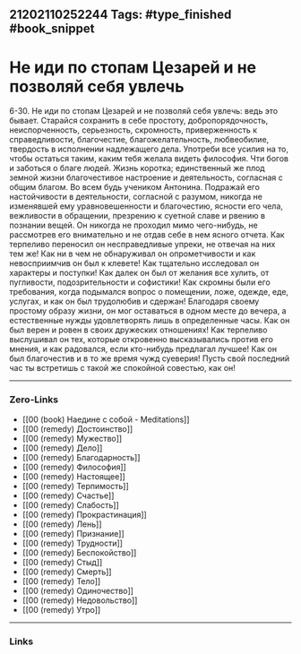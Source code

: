 21202110252244
Tags: #type_finished #book_snippet 
---
# Не иди по стопам Цезарей и не позволяй себя увлечь

 6-30. Не иди по стопам Цезарей и не позволяй себя увлечь: ведь это бывает. Старайся сохранить в себе простоту, добропорядочность, неиспорченность, серьезность, скромность, приверженность к справедливости, благочестие, благожелательность, любвеобилие, твердость в исполнении надлежащего дела. Употреби все усилия на то, чтобы остаться таким, каким тебя желала видеть философия. Чти богов и заботься о благе людей. Жизнь коротка; единственный же плод земной жизни благочестивое настроение и деятельность, согласная с общим благом. Во всем будь учеником Антонина. Подражай его настойчивости в деятельности, согласной с разумом, никогда не изменявшей ему уравновешенности и благочестию, ясности его чела, вежливости в обращении, презрению к суетной славе и рвению в познании вещей. Он никогда не проходил мимо чего-нибудь, не рассмотрев его внимательно и не отдав себе в нем ясного отчета. Как терпеливо переносил он несправедливые упреки, не отвечая на них тем же! Как ни в чем не обнаруживал он опрометчивости и как невосприимчив он был к клевете! Как тщательно исследовал он характеры и поступки! Как далек он был от желания все хулить, от пугливости, подозрительности и софистики! Как скромны были его требования, когда подымался вопрос о помещении, ложе, одежде, еде, услугах, и как он был трудолюбив и сдержан! Благодаря своему простому образу жизни, он мог оставаться в одном месте до вечера, а естественные нужды удовлетворять лишь в определенные часы. Как он был верен и ровен в своих дружеских отношениях! Как терпеливо выслушивал он тех, которые откровенно высказывались против его мнения, и как радовался, если кто-нибудь предлагал лучшее! Как он был благочестив и в то же время чужд суеверия! Пусть свой последний час ты встретишь с такой же спокойной совестью, как он! 

---
### Zero-Links
 - [[00 (book) Наедине с собой - Meditations]]
 - [[00 (remedy) Достоинство]]
 - [[00 (remedy) Мужество]]
 - [[00 (remedy) Дело]]
 - [[00 (remedy) Благодарность]]
 - [[00 (remedy) Философия]]
 - [[00 (remedy) Настоящее]]
 - [[00 (remedy) Терпимость]]
 - [[00 (remedy) Счастье]]
 - [[00 (remedy) Слабость]]
 - [[00 (remedy) Прокрастинация]]
 - [[00 (remedy) Лень]]
 - [[00 (remedy) Признание]]
 - [[00 (remedy) Трудности]]
 - [[00 (remedy) Беспокойство]]
 - [[00 (remedy) Стыд]]
 - [[00 (remedy) Смерть]]
 - [[00 (remedy) Тело]]
 - [[00 (remedy) Одиночество]]
 - [[00 (remedy) Недовольство]]
 - [[00 (remedy) Утро]]
---
### Links
